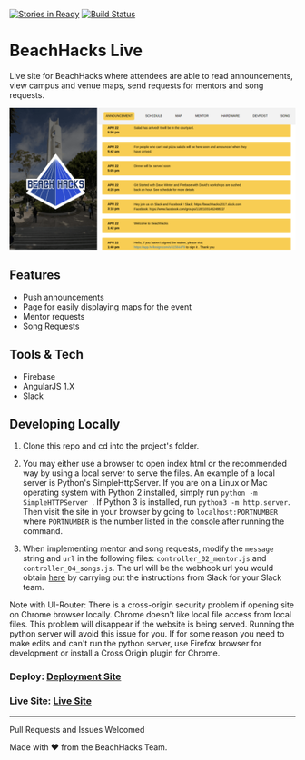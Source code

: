 [![Stories in Ready](https://badge.waffle.io/BeachHacks/Beach_Live.png?label=ready&title=Ready)](https://waffle.io/BeachHacks/Beach_Live)
[![Build Status](https://travis-ci.org/BeachHacks/Beach_Live.svg?branch=master)](https://travis-ci.org/BeachHacks/Beach_Live)

# BeachHacks Live

Live site for BeachHacks where attendees are able to read announcements, view campus and venue maps, send requests for mentors and song requests.

![](https://raw.githubusercontent.com/BeachHacks/Beach_Live/readme/screenshots/screenshot1.png)

## Features

* Push announcements
* Page for easily displaying maps for the event
* Mentor requests
* Song Requests

## Tools & Tech

* Firebase
* AngularJS 1.X
* Slack

## Developing Locally

1. Clone this repo and cd into the project's folder.

2. You may either use a browser to open index html or the recommended way by
using a local server to serve the files. An example of a local server is
Python's SimpleHttpServer. If you are on a Linux or Mac operating system with
Python 2 installed, simply run `python -m SimpleHTTPServer `. If Python 3 is
installed, run `python3 -m http.server`. Then visit the site in your browser by
going to `localhost:PORTNUMBER` where `PORTNUMBER` is the number listed in the
console after running the command.

3. When implementing mentor and song requests, modify the `message` string and
`url` in the following files: `controller_02_mentor.js` and
`controller_04_songs.js`. The url will be the webhook url you would obtain
[here](https://api.slack.com/incoming-webhooks) by carrying out the instructions
from Slack for your Slack team.

Note with UI-Router: There is a cross-origin security problem if opening site
on Chrome browser locally. Chrome doesn't like local file access from local
files. This problem will disappear if the website is being served. Running the
python server will avoid this issue for you. If for some reason you need to make
edits and can't run the python server, use Firefox browser for development or
install a Cross Origin plugin for Chrome.

### Deploy: [Deployment Site](https://beachlive-e9dbc.firebaseapp.com)
### Live Site: [Live Site](https://live.beachhacks.com)

----------------------------
Pull Requests and Issues Welcomed

Made with &hearts; from the BeachHacks Team.

